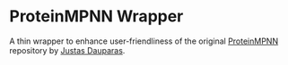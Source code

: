 # ProteinMPNN Wrapper
A thin wrapper to enhance user-friendliness of the original [ProteinMPNN](https://github.com/dauparas/ProteinMPNN) repository by [Justas Dauparas](https://github.com/dauparas).
